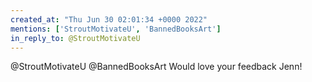 ```yaml
---
created_at: "Thu Jun 30 02:01:34 +0000 2022"
mentions: ['StroutMotivateU', 'BannedBooksArt']
in_reply_to: @StroutMotivateU
---
```


@StroutMotivateU @BannedBooksArt Would love your feedback Jenn!